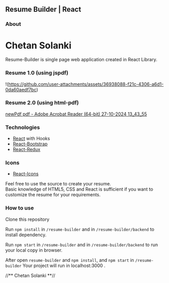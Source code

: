 ## Resume Builder | React

### About
<h1 <style="background-color:red;"> Chetan Solanki </h1>

Resume-Builder is single page web application created in React Library.

### Resume 1.0 (using jspdf)

!(https://github.com/user-attachments/assets/36938088-f21c-4306-a6d1-0da60aedf7bc)

### Resume 2.0 (using html-pdf)
 [newPdf pdf - Adobe Acrobat Reader (64-bit) 27-10-2024 13_43_55](https://github.com/user-attachments/assets/1756ecbb-9de4-4d12-b5bc-43c61425861d)


### Technologies

- [React](https://reactjs.org/) with Hooks
- [React-Bootstrap](https://react-bootstrap.github.io/)
- [React-Redux](https://react-redux.js.org/)

### Icons
- [React-Icons](https://react-icons.github.io/react-icons)

Feel free to use the source to create your resume.<br/>
Basic knowledge of HTML5, CSS and React is sufficient if you want to customize the resume for your requirements.

### How to use

Clone this repository

Run `npm install` in `/resume-builder` and in `/resume-builder/backend` to install dependency.

Run `npm start` in `/resume-builder` and in `/resume-builder/backend` to run your local copy in browser.

After open  `resume-builder` and `npm install`, and `npm start` in `/resume-builder` Your project will run in localhost:3000 .

//** Chetan Solanki  **//


